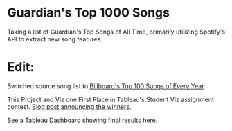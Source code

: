 # Guardian's Top 1000 Songs
Taking a list of Guardian's Top Songs of All Time, primarily utilizing Spotify's API to extract new song features.

# Edit: 
Switched source song list to <a href="http://billboardtop100of.com/" target="_blank">Billboard's Top 100 Songs of Every Year</a>.

This Project and Viz one First Place in Tableau's Student Viz assignment contest. <a href="https://public.tableau.com/en-us/s/blog/2016/12/announcing-winners-student-viz-assignment-contest?hootPostID=14138a7b81563ba9e31b08f9aa726701" target="_blank">Blog post announcing the winners</a>.

See a Tableau Dashboard showing final results <a href="https://public.tableau.com/views/G_O_A_T_Music/G_O_A_T_Music?%3Aembed=y&%3Adisplay_count=yes&%3AshowVizHome=no#4" target="_blank">here</a>.
